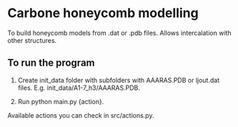 # Carbone honeycomb modelling

To build honeycomb models from .dat or .pdb files. Allows intercalation with other structures.

## To run the program

1) Create init_data folder with subfolders with AAARAS.PDB or ljout.dat files.
E.g. init_data/A1-7_h3/AAARAS.PDB.

2) Run python main.py {action}.

Available actions you can check in src/actions.py.
